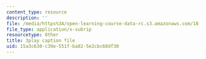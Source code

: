 ```yaml
---
content_type: resource
description: ''
file: /media/https%3A/open-learning-course-data-rc.s3.amazonaws.com/18-06sc-linear-algebra-fall-2011/15a3c630c39e551fba825e2cbc60df30_cfn2ZUuWPd0.srt
file_type: application/x-subrip
resourcetype: Other
title: 3play caption file
uid: 15a3c630-c39e-551f-ba82-5e2cbc60df30
---
```

